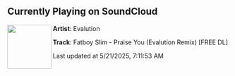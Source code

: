 ## Currently Playing on SoundCloud

[<img align="left" width="100" src="https://i1.sndcdn.com/artworks-5j7q7fmQ22dCsz6Z-7qz7BQ-t500x500.png">](https://soundcloud.com/evalutionmusic/fatboy-slim-praise-you-evalution-remix-free-dl)

**Artist**: Evalution 

**Track**: Fatboy Slim - Praise You (Evalution Remix) [FREE DL]

Last updated at 5/21/2025, 7:11:53 AM
